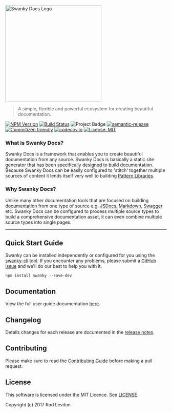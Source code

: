 <img src="./img/swanky-logo.png" alt="Swanky Docs Logo" width="300">

> A simple, flexible and powerful ecosystem for creating beautiful documentation.

[![NPM Version](https://img.shields.io/npm/v/swanky.svg)](http://npm.im/swanky)
[![Build Status](https://travis-ci.org/swanky-docs/swanky.svg?branch=master)](https://travis-ci.org/swanky-docs/swanky)
<img src="https://ci.appveyor.com/api/projects/status/32r7s2skrgm9ubva?svg=true" alt="Project Badge">
[![semantic-release](https://img.shields.io/badge/%20%20%F0%9F%93%A6%F0%9F%9A%80-semantic--release-e10079.svg)](https://github.com/swanky-docs/swanky)
[![Commitizen friendly](https://img.shields.io/badge/commitizen-friendly-brightgreen.svg)](http://commitizen.github.io/cz-cli/)
[![codecov.io](https://codecov.io/github/swanky-docs/swanky/coverage.svg?branch=master)](https://codecov.io/github/swanky-docs/swanky?branch=master)
[![License: MIT](https://img.shields.io/badge/License-MIT-yellow.svg)](https://opensource.org/licenses/MIT)

### What is Swanky Docs?
Swanky Docs is a framework that enables you to create beautiful documentation from any source.
Swanky Docs is basically a static site generator that has been specifically designed to build documentation. Because
Swanky Docs can be easily configured to 'stitch' together multiple sources of content it lends
itself very well to building [Pattern Libraries](https://swanky-docs.github.io/patterns.swanky-docs.org/).

### Why Swanky Docs?
Unlike many other documentation tools that are focused on building documentation from one type of source e.g. [JSDocs](http://usejsdoc.org/),
[Markdown](https://daringfireball.net/projects/markdown/), [Swagger](http://swagger.io/) etc. Swanky Docs can be configured to process
multiple source types to build a comprehensive documentation asset, it can even combine multiple source types into single pages.

---

## Quick Start Guide

Swanky can be installed independently or configured for you using the [swanky-cli](https://github.com/swanky-docs/swanky-cli) tool.
If you encounter any problems, please submit a [GitHub issue](https://github.com/swanky-docs/swanky/issues) and we'll do our best to help you with it.

```
npm install swanky --save-dev
```

## Documentation

View the full user guide documentation [here](https://swanky-docs.github.io/guide.swanky-docs.org/).


## Changelog

Details changes for each release are documented in the [release notes](https://github.com/swanky-docs/swanky/releases).

<!--[RM_CONTRIBUTING]-->
## Contributing

Please make sure to read the [Contributing Guide](https://github.com/swanky-docs/swanky/blob/master/CONTRIBUTING.md) before making a pull request.

<!--[]-->

<!--[RM_LICENSE]-->
## License

This software is licensed under the MIT Licence. See [LICENSE](LICENSE).


Copyright (c) 2017 Rod Leviton

<!--[]-->
